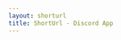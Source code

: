 ```yaml
---
layout: shorturl
title: ShortUrl - Discord App
---
```


<script>
    const url = 'https://discordapp.com/activity';
</script>